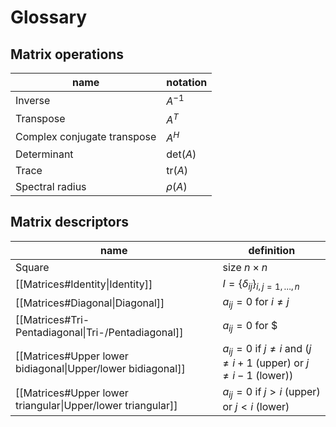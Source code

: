 # Glossary

## Matrix operations

| name | notation |
| - | - |
| Inverse | $A^{-1}$ |
| Transpose | $A^T$ |
| Complex conjugate transpose | $A^H$ |
| Determinant | $\text{det}(A)$ |
| Trace | $\text{tr}(A)$ |
| Spectral radius | $\rho(A)$ |

## Matrix descriptors

| name | definition |
| - | - |
| Square | size $n \times n$ |
| [[Matrices#Identity\|Identity]] | $I = \{\delta_{ij}\}_{i,j = 1, \dots, n}$ |
| [[Matrices#Diagonal\|Diagonal]] | $a_{ij} = 0$ for $i \neq j$ |
| [[Matrices#Tri- Pentadiagonal\|Tri-/Pentadiagonal]] | $a_{ij} = 0$ for $|i - j| > 1$ |
| [[Matrices#Upper lower bidiagonal\|Upper/lower bidiagonal]] | $a_{ij} = 0$ if $j \neq i$ and ($j \neq i + 1$ (upper) or $j \neq i - 1$ (lower)) |
| [[Matrices#Upper lower triangular\|Upper/lower triangular]] | $a_{ij} = 0$ if $j > i$ (upper) or $j < i$ (lower) |